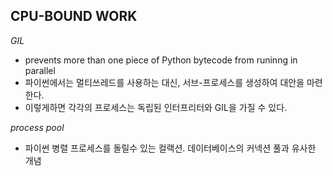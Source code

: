 **CPU-BOUND WORK**
-
*GIL*

- prevents more than one piece of Python bytecode from runinng in parallel
- 파이썬에서는 멀티쓰레드를 사용하는 대신, 서브-프로세스를 생성하여 대안을 마련한다.
- 이렇게하면 각각의 프로세스는 독립된 인터프리터와 GIL을 가질 수 있다.

*process pool*
- 파이썬 병렬 프로세스를 돌릴수 있는 컬랙션. 데이터베이스의 커넥션 풀과 유사한 개념

